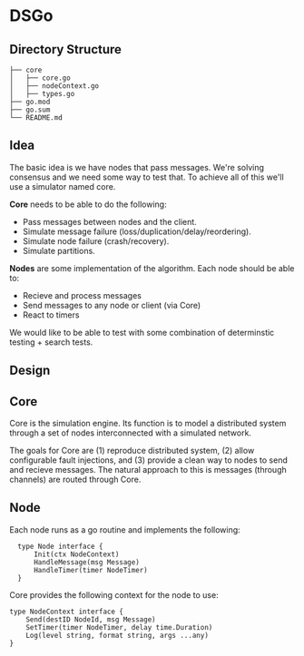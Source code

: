 # DSGo

## Directory Structure
```tree
├── core
│   ├── core.go
│   ├── nodeContext.go
│   ├── types.go
├── go.mod
├── go.sum
└── README.md
```

## Idea
The basic idea is we have nodes that pass messages. We're solving consensus and we need some way to test that. To achieve all of this we'll use a simulator named core. 

**Core** needs to be able to do the following:
* Pass messages between nodes and the client.
* Simulate message failure (loss/duplication/delay/reordering).
* Simulate node failure (crash/recovery). 
* Simulate partitions.

**Nodes** are some implementation of the algorithm. Each node should be able to:
* Recieve and process messages
* Send messages to any node or client (via Core)
* React to timers

We would like to be able to test with some combination of determinstic testing + search tests.

## Design
## Core
Core is the simulation engine. Its function is to model a distributed system through a set of nodes interconnected with a simulated network.

The goals for Core are (1) reproduce distributed system, (2) allow configurable fault injections, and (3) provide a clean way to nodes to send and recieve messages. The natural approach to this is messages (through channels) are routed through Core.

## Node
Each node runs as a go routine and implements the following:
```
  type Node interface {
      Init(ctx NodeContext)
      HandleMessage(msg Message)
      HandleTimer(timer NodeTimer)
  }
```
Core provides the following context for the node to use:
```
type NodeContext interface {
    Send(destID NodeId, msg Message)
    SetTimer(timer NodeTimer, delay time.Duration)
    Log(level string, format string, args ...any)
}
```

